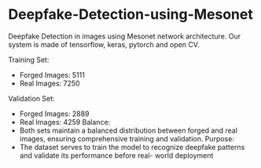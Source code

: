 # Deepfake-Detection-using-Mesonet
Deepfake Detection in images using Mesonet network architecture.
Our system is made of tensorflow, keras, pytorch and open CV.

Training Set:
- Forged Images: 5111
- Real Images: 7250
  
Validation Set:
- Forged Images: 2889
- Real Images: 4259
Balance:
- Both sets maintain a balanced distribution between forged and real images, ensuring comprehensive training
and validation.
Purpose:
- The dataset serves to train the model to recognize deepfake patterns and validate its performance before real-
world deployment
